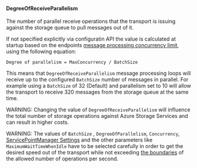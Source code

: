 #### DegreeOfReceiveParallelism

The number of parallel receive operations that the transport is issuing against the storage queue to pull messages out of it.

If not specified explicitly via configuratin API the value is calculated at startup based on the endpoints [message processing concurrency limit](/nservicebus/operations/tuning.md), using the following equation:

```
Degree of parallelism = MaxConcurrency / BatchSize
```

This means that `DegreeOfReceiveParallelism` message processing loops will receive up to the configured `BatchSize` number of messages in parallel. For example using a `BatchSize` of 32 (Default) and parallelism set to 10 will allow the transport to receive 320 messages from the storage queue at the same time.

WARNING: Changing the value of `DegreeOfReceiveParallelism` will influence the total number of storage operations against Azure Storage Services and can result in higher costs.

WARNING: The values of `BatchSize` , `DegreeOfParallelism`, `Concurrency`, [ServicePointManager Settings](/persistence/azure-storage/performance-tuning.md) and the other parameters like `MaximumWaitTimeWhenIdle` have to be selected carefully in order to get the desired speed out of the transport while not exceeding [the boundaries](https://docs.microsoft.com/en-us/azure/azure-subscription-service-limits) of the allowed number of operations per second.
